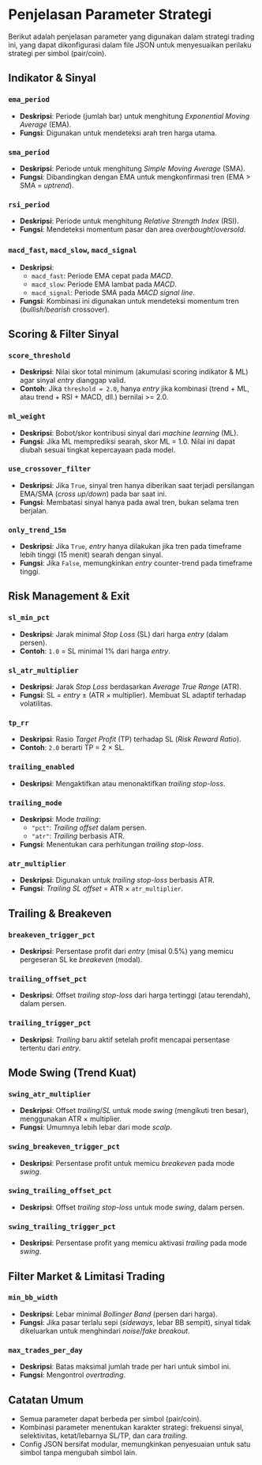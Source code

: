 # Penjelasan Parameter Strategi

Berikut adalah penjelasan parameter yang digunakan dalam strategi trading ini, yang dapat dikonfigurasi dalam file JSON untuk menyesuaikan perilaku strategi per simbol (pair/coin).

## Indikator & Sinyal

### `ema_period`
- **Deskripsi**: Periode (jumlah bar) untuk menghitung *Exponential Moving Average* (EMA).
- **Fungsi**: Digunakan untuk mendeteksi arah tren harga utama.

### `sma_period`
- **Deskripsi**: Periode untuk menghitung *Simple Moving Average* (SMA).
- **Fungsi**: Dibandingkan dengan EMA untuk mengkonfirmasi tren (EMA > SMA = *uptrend*).

### `rsi_period`
- **Deskripsi**: Periode untuk menghitung *Relative Strength Index* (RSI).
- **Fungsi**: Mendeteksi momentum pasar dan area *overbought*/*oversold*.

### `macd_fast`, `macd_slow`, `macd_signal`
- **Deskripsi**:
  - `macd_fast`: Periode EMA cepat pada *MACD*.
  - `macd_slow`: Periode EMA lambat pada *MACD*.
  - `macd_signal`: Periode SMA pada *MACD signal line*.
- **Fungsi**: Kombinasi ini digunakan untuk mendeteksi momentum tren (*bullish*/*bearish* crossover).

## Scoring & Filter Sinyal

### `score_threshold`
- **Deskripsi**: Nilai skor total minimum (akumulasi scoring indikator & ML) agar sinyal *entry* dianggap valid.
- **Contoh**: Jika `threshold = 2.0`, hanya *entry* jika kombinasi (trend + ML, atau trend + RSI + MACD, dll.) bernilai >= 2.0.

### `ml_weight`
- **Deskripsi**: Bobot/skor kontribusi sinyal dari *machine learning* (ML).
- **Fungsi**: Jika ML memprediksi searah, skor ML = 1.0. Nilai ini dapat diubah sesuai tingkat kepercayaan pada model.

### `use_crossover_filter`
- **Deskripsi**: Jika `True`, sinyal tren hanya diberikan saat terjadi persilangan EMA/SMA (*cross up/down*) pada bar saat ini.
- **Fungsi**: Membatasi sinyal hanya pada awal tren, bukan selama tren berjalan.

### `only_trend_15m`
- **Deskripsi**: Jika `True`, *entry* hanya dilakukan jika tren pada timeframe lebih tinggi (15 menit) searah dengan sinyal.
- **Fungsi**: Jika `False`, memungkinkan *entry* counter-trend pada timeframe tinggi.

## Risk Management & Exit

### `sl_min_pct`
- **Deskripsi**: Jarak minimal *Stop Loss* (SL) dari harga *entry* (dalam persen).
- **Contoh**: `1.0` = SL minimal 1% dari harga *entry*.

### `sl_atr_multiplier`
- **Deskripsi**: Jarak *Stop Loss* berdasarkan *Average True Range* (ATR).
- **Fungsi**: SL = *entry* ± (ATR × multiplier). Membuat SL adaptif terhadap volatilitas.

### `tp_rr`
- **Deskripsi**: Rasio *Target Profit* (TP) terhadap SL (*Risk Reward Ratio*).
- **Contoh**: `2.0` berarti TP = 2 × SL.

### `trailing_enabled`
- **Deskripsi**: Mengaktifkan atau menonaktifkan *trailing stop-loss*.

### `trailing_mode`
- **Deskripsi**: Mode *trailing*:
  - `"pct"`: *Trailing offset* dalam persen.
  - `"atr"`: *Trailing* berbasis ATR.
- **Fungsi**: Menentukan cara perhitungan *trailing stop-loss*.

### `atr_multiplier`
- **Deskripsi**: Digunakan untuk *trailing stop-loss* berbasis ATR.
- **Fungsi**: *Trailing SL offset* = ATR × `atr_multiplier`.

## Trailing & Breakeven

### `breakeven_trigger_pct`
- **Deskripsi**: Persentase profit dari *entry* (misal 0.5%) yang memicu pergeseran SL ke *breakeven* (modal).

### `trailing_offset_pct`
- **Deskripsi**: Offset *trailing stop-loss* dari harga tertinggi (atau terendah), dalam persen.

### `trailing_trigger_pct`
- **Deskripsi**: *Trailing* baru aktif setelah profit mencapai persentase tertentu dari *entry*.

## Mode Swing (Trend Kuat)

### `swing_atr_multiplier`
- **Deskripsi**: Offset *trailing*/*SL* untuk mode *swing* (mengikuti tren besar), menggunakan ATR × multiplier.
- **Fungsi**: Umumnya lebih lebar dari mode *scalp*.

### `swing_breakeven_trigger_pct`
- **Deskripsi**: Persentase profit untuk memicu *breakeven* pada mode *swing*.

### `swing_trailing_offset_pct`
- **Deskripsi**: Offset *trailing stop-loss* untuk mode *swing*, dalam persen.

### `swing_trailing_trigger_pct`
- **Deskripsi**: Persentase profit yang memicu aktivasi *trailing* pada mode *swing*.

## Filter Market & Limitasi Trading

### `min_bb_width`
- **Deskripsi**: Lebar minimal *Bollinger Band* (persen dari harga).
- **Fungsi**: Jika pasar terlalu sepi (*sideways*, lebar BB sempit), sinyal tidak dikeluarkan untuk menghindari *noise*/*fake breakout*.

### `max_trades_per_day`
- **Deskripsi**: Batas maksimal jumlah trade per hari untuk simbol ini.
- **Fungsi**: Mengontrol *overtrading*.

## Catatan Umum
- Semua parameter dapat berbeda per simbol (pair/coin).
- Kombinasi parameter menentukan karakter strategi: frekuensi sinyal, selektivitas, ketat/lebarnya SL/TP, dan cara *trailing*.
- Config JSON bersifat modular, memungkinkan penyesuaian untuk satu simbol tanpa mengubah simbol lain.